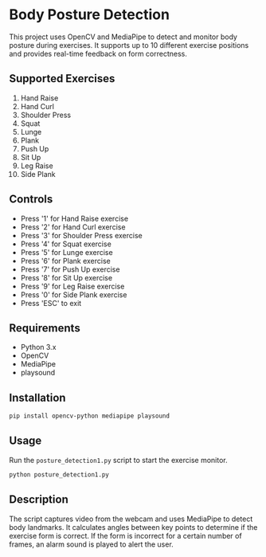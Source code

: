 # Body Posture Detection

This project uses OpenCV and MediaPipe to detect and monitor body posture during exercises. It supports up to 10 different exercise positions and provides real-time feedback on form correctness.

## Supported Exercises
1. Hand Raise
2. Hand Curl
3. Shoulder Press
4. Squat
5. Lunge
6. Plank
7. Push Up
8. Sit Up
9. Leg Raise
10. Side Plank

## Controls
- Press '1' for Hand Raise exercise
- Press '2' for Hand Curl exercise
- Press '3' for Shoulder Press exercise
- Press '4' for Squat exercise
- Press '5' for Lunge exercise
- Press '6' for Plank exercise
- Press '7' for Push Up exercise
- Press '8' for Sit Up exercise
- Press '9' for Leg Raise exercise
- Press '0' for Side Plank exercise
- Press 'ESC' to exit

## Requirements
- Python 3.x
- OpenCV
- MediaPipe
- playsound

## Installation
```bash
pip install opencv-python mediapipe playsound
```

## Usage
Run the `posture_detection1.py` script to start the exercise monitor.

```bash
python posture_detection1.py
```

## Description
The script captures video from the webcam and uses MediaPipe to detect body landmarks. It calculates angles between key points to determine if the exercise form is correct. If the form is incorrect for a certain number of frames, an alarm sound is played to alert the user.
